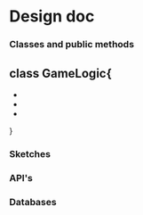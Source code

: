 # Design doc

### Classes and public methods

class GameLogic{
-
-
-
-

}

### Sketches 

### API's

### Databases
